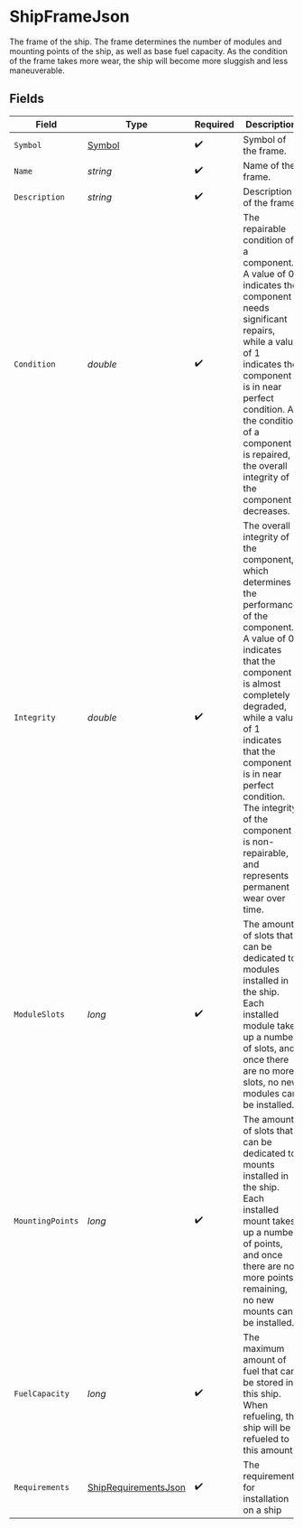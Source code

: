# ShipFrameJson

The frame of the ship. The frame determines the number of modules and mounting points of the ship, as well as base fuel capacity. As the condition of the frame takes more wear, the ship will become more sluggish and less maneuverable.


## Fields

| Field                                                                                                                                                                                                                                                                                                                                        | Type                                                                                                                                                                                                                                                                                                                                         | Required                                                                                                                                                                                                                                                                                                                                     | Description                                                                                                                                                                                                                                                                                                                                  |
| -------------------------------------------------------------------------------------------------------------------------------------------------------------------------------------------------------------------------------------------------------------------------------------------------------------------------------------------- | -------------------------------------------------------------------------------------------------------------------------------------------------------------------------------------------------------------------------------------------------------------------------------------------------------------------------------------------- | -------------------------------------------------------------------------------------------------------------------------------------------------------------------------------------------------------------------------------------------------------------------------------------------------------------------------------------------- | -------------------------------------------------------------------------------------------------------------------------------------------------------------------------------------------------------------------------------------------------------------------------------------------------------------------------------------------- |
| `Symbol`                                                                                                                                                                                                                                                                                                                                     | [Symbol](../../Models/Components/Symbol.md)                                                                                                                                                                                                                                                                                                  | :heavy_check_mark:                                                                                                                                                                                                                                                                                                                           | Symbol of the frame.                                                                                                                                                                                                                                                                                                                         |
| `Name`                                                                                                                                                                                                                                                                                                                                       | *string*                                                                                                                                                                                                                                                                                                                                     | :heavy_check_mark:                                                                                                                                                                                                                                                                                                                           | Name of the frame.                                                                                                                                                                                                                                                                                                                           |
| `Description`                                                                                                                                                                                                                                                                                                                                | *string*                                                                                                                                                                                                                                                                                                                                     | :heavy_check_mark:                                                                                                                                                                                                                                                                                                                           | Description of the frame.                                                                                                                                                                                                                                                                                                                    |
| `Condition`                                                                                                                                                                                                                                                                                                                                  | *double*                                                                                                                                                                                                                                                                                                                                     | :heavy_check_mark:                                                                                                                                                                                                                                                                                                                           | The repairable condition of a component. A value of 0 indicates the component needs significant repairs, while a value of 1 indicates the component is in near perfect condition. As the condition of a component is repaired, the overall integrity of the component decreases.                                                             |
| `Integrity`                                                                                                                                                                                                                                                                                                                                  | *double*                                                                                                                                                                                                                                                                                                                                     | :heavy_check_mark:                                                                                                                                                                                                                                                                                                                           | The overall integrity of the component, which determines the performance of the component. A value of 0 indicates that the component is almost completely degraded, while a value of 1 indicates that the component is in near perfect condition. The integrity of the component is non-repairable, and represents permanent wear over time. |
| `ModuleSlots`                                                                                                                                                                                                                                                                                                                                | *long*                                                                                                                                                                                                                                                                                                                                       | :heavy_check_mark:                                                                                                                                                                                                                                                                                                                           | The amount of slots that can be dedicated to modules installed in the ship. Each installed module take up a number of slots, and once there are no more slots, no new modules can be installed.                                                                                                                                              |
| `MountingPoints`                                                                                                                                                                                                                                                                                                                             | *long*                                                                                                                                                                                                                                                                                                                                       | :heavy_check_mark:                                                                                                                                                                                                                                                                                                                           | The amount of slots that can be dedicated to mounts installed in the ship. Each installed mount takes up a number of points, and once there are no more points remaining, no new mounts can be installed.                                                                                                                                    |
| `FuelCapacity`                                                                                                                                                                                                                                                                                                                               | *long*                                                                                                                                                                                                                                                                                                                                       | :heavy_check_mark:                                                                                                                                                                                                                                                                                                                           | The maximum amount of fuel that can be stored in this ship. When refueling, the ship will be refueled to this amount.                                                                                                                                                                                                                        |
| `Requirements`                                                                                                                                                                                                                                                                                                                               | [ShipRequirementsJson](../../Models/Components/ShipRequirementsJson.md)                                                                                                                                                                                                                                                                      | :heavy_check_mark:                                                                                                                                                                                                                                                                                                                           | The requirements for installation on a ship                                                                                                                                                                                                                                                                                                  |